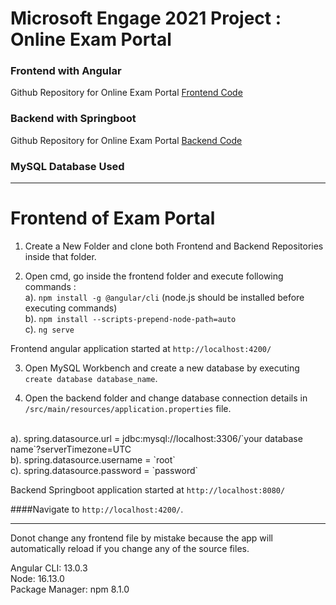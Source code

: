 # Microsoft Engage 2021 Project : Online Exam Portal 

### Frontend with Angular 
Github Repository for Online Exam Portal [ Frontend Code ](https://github.com/pearlgupta2000/Frontend-of-Exam-Portal-Engage21-) 

### Backend with Springboot
Github Repository for Online Exam Portal [ Backend Code ](https://github.com/pearlgupta2000/Backend-of-Exam-Portal-Engage21--)

### MySQL Database Used

---

# Frontend of Exam Portal

1. Create a New Folder and clone both Frontend and Backend Repositories inside that folder.

2. Open cmd, go inside the frontend folder and execute following commands : <br>
  a). `npm install -g @angular/cli` (node.js should be installed before executing commands) <br>
  b). `npm install --scripts-prepend-node-path=auto` <br>
  c). `ng serve` <br>

Frontend angular application started at `http://localhost:4200/`

3. Open MySQL Workbench and create a new database by executing `create database database_name`.

4. Open the backend folder and change database connection details in `/src/main/resources/application.properties` file.
  <br>
  a). spring.datasource.url = jdbc:mysql://localhost:3306/`your database name`?serverTimezone=UTC <br>
  b). spring.datasource.username = `root` <br>
  c). spring.datasource.password = `password` <br>

Backend Springboot application started at `http://localhost:8080/`

####Navigate to `http://localhost:4200/`. <br>

---

Donot change any frontend file by mistake because the app will automatically reload if you change any of the source files.<br>


Angular CLI: 13.0.3<br>
Node: 16.13.0<br>
Package Manager: npm 8.1.0<br>


